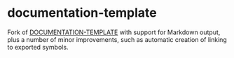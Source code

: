 # documentation-template

Fork of [DOCUMENTATION-TEMPLATE](https://github.com/edicl/documentation-template)
with support for Markdown output, plus a number of minor improvements, such as automatic
creation of linking to exported symbols.
